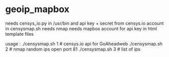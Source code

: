 # geoip_mapbox
needs censys_io.py in /usr/bin and api key + secret from censys.io account in censysmap.sh
needs nmap
needs mapbox account for api key in html template files

usage : ./censysmap.sh 1                       # censys.io api for GoAheadweb
        ./censysmap.sh 2                       # nmap random ips open port 81
        ./censysmap.sh 3 <path to iplist file> # list of ips
